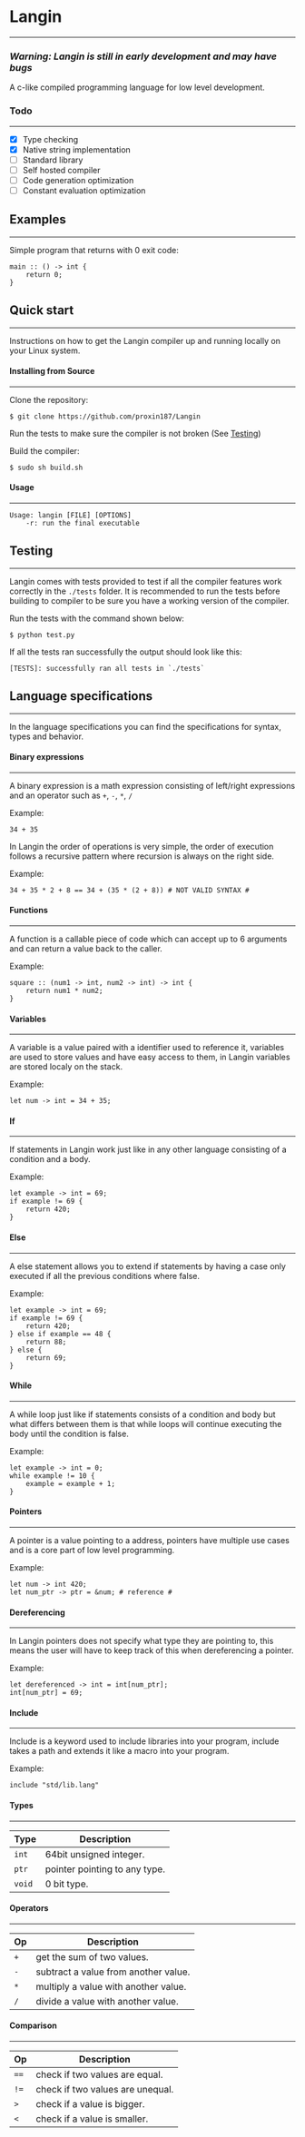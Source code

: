 # Langin
---

### *Warning: Langin is still in early development and may have bugs*

A c-like compiled programming language for low level development. 

### Todo
---
- [x] Type checking
- [x] Native string implementation
- [ ] Standard library
- [ ] Self hosted compiler
- [ ] Code generation optimization
- [ ] Constant evaluation optimization

## Examples
---

Simple program that returns with 0 exit code:

```
main :: () -> int {
    return 0;
}
```

## Quick start
---
Instructions on how to get the Langin compiler up and running locally on your Linux system.
#### Installing from Source
---
Clone the repository:

```
$ git clone https://github.com/proxin187/Langin
```

Run the tests to make sure the compiler is not broken (See [Testing](##Testing))

Build the compiler:

```
$ sudo sh build.sh
```

#### Usage
---
```
Usage: langin [FILE] [OPTIONS]
    -r: run the final executable
```
## Testing
---

Langin comes with tests provided to test if all the compiler features work correctly in the `./tests` folder. It is recommended to run the tests before building to compiler to be sure you have a working version of the compiler.

Run the tests with the command shown below:

```
$ python test.py
```

If all the tests ran successfully the output should look like this:

```
[TESTS]: successfully ran all tests in `./tests`
```

## Language specifications
---

In the language specifications you can find the specifications for syntax, types and behavior.

#### Binary expressions
---
A binary expression is a math expression consisting of left/right expressions and an operator such as `+`, `-`, `*`, `/`

Example:

```
34 + 35
```

In Langin the order of operations is very simple, the order of execution follows a recursive pattern where recursion is always on the right side.

Example:

```
34 + 35 * 2 + 8 == 34 + (35 * (2 + 8)) # NOT VALID SYNTAX #
```

#### Functions
---
A function is a callable piece of code which can accept up to 6 arguments and can return a value back to the caller.

Example:

```
square :: (num1 -> int, num2 -> int) -> int {
    return num1 * num2;
}
```

#### Variables
---
A variable is a value paired with a identifier used to reference it, variables are used to store values and have easy access to them, in Langin variables are stored localy on the stack.

Example:
```
let num -> int = 34 + 35;
```

#### If
---
If statements in Langin work just like in any other language consisting of a condition and a body.

Example:
```
let example -> int = 69;
if example != 69 {
    return 420;
}
```

#### Else
---
A else statement allows you to extend if statements by having a case only executed if all the previous conditions where false.

Example:
```
let example -> int = 69;
if example != 69 {
    return 420;
} else if example == 48 {
    return 88;
} else {
    return 69;
}
```

#### While
---
A while loop just like if statements consists of a condition and body but what differs between them is that while loops will continue executing the body until the condition is false. 

Example:
```
let example -> int = 0;
while example != 10 {
    example = example + 1;
}
```

#### Pointers
---
A pointer is a value pointing to a address, pointers have multiple use cases and is a core part of low level programming.

Example:
```
let num -> int 420;
let num_ptr -> ptr = &num; # reference #
```

#### Dereferencing
---
In Langin pointers does not specify what type they are pointing to, this means the user will have to keep track of this when dereferencing a pointer.

Example:
```
let dereferenced -> int = int[num_ptr];
int[num_ptr] = 69;
```
#### Include
---
Include is a keyword used to include libraries into your program, include takes a path and extends it like a macro into your program.

Example:
```
include "std/lib.lang"
```

#### Types
---

| Type    | Description                                                                                  |
| ---     | ---                                                                                          |
| `int`   | 64bit unsigned integer.                                                 |
| `ptr`  | pointer pointing to any type.                                                     |
| `void`  | 0 bit type.                                                          |

#### Operators
---

| Op    | Description                                                                                  |
| ---     | ---                                                                                          |
| `+`  | get the sum of two values.                                                 |
| `-`  | subtract a value from another value.                                                     |
| `*`  | multiply a value with another value.                                                          |
| `/`  | divide a value with another value.                                                          |

#### Comparison
---

| Op    | Description                                                                                  |
| ---     | ---                                                                                          |
| `==`  | check if two values are equal.                                                 |
| `!=`  | check if two values are unequal.                                                     |
| `>`  | check if a value is bigger.                                                          |
| `<`  | check if a value is smaller.                                                          |




